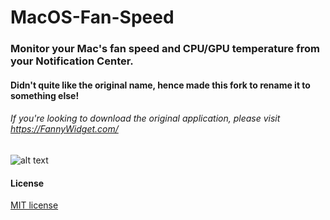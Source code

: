 # MacOS-Fan-Speed
### Monitor your Mac's fan speed and CPU/GPU temperature from your Notification Center.
#### Didn't quite like the original name, hence made this fork to rename it to something else!
###### If you're looking to download the original application, please visit https://FannyWidget.com/

![alt text](readme-assets/fanny-widget-screenshot.jpg "Screenshot of Fanny Widget")

#### License
[MIT license](LICENSE)
